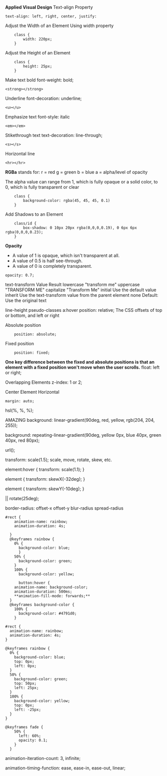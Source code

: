 **Applied Visual Design**
Text-align Property
```
text-align: left, right, center, justify:
```
Adjust the Width of an Element Using width property
```
    class {
        width: 220px;
    }
```
Adjust the Height of an Element
```
    class {
        height: 25px;
    }
```
Make text bold font-weight: bold;
```
<strong></strong>
```
Underline font-decoration: underline;
```
<u></u>
```
Emphasize text font-style: italic
```
<em></em>
```
Stikethrough text text-decoration: line-through;
```
<s></s>
```
Horizontal line
```
<hr></hr>
```
**RGBa** stands for:
  r = red
  g = green
  b = blue
  a = alpha/level of opacity

The alpha value can range from 1, which is fully opaque or a solid color, to 0, which is fully transparent or clear
```
    class {
        background-color: rgba(45, 45, 45, 0.1)
    }
```
Add Shadows to an Element
```
    class/id {
        box-shadow: 0 10px 20px rgba(0,0,0,0.19), 0 6px 6px rgba(0,0,0,0.23);
    }
```
**Opacity**
<ul>
<li>A value of 1 is opaque, which isn't transparent at all.</li>
<li>A value of 0.5 is half see-through.</li>
<li>A value of 0 is completely transparent.</li>
</ul>

```
opacity: 0.7;
```
text-transform
Value	Result
lowercase	"transform me"
uppercase	"TRANSFORM ME"
capitalize	"Transform Me"
initial	Use the default value
inherit	Use the text-transform value from the parent element
none	Default: Use the original text

line-height pseudo-classes a:hover position: relative;
The CSS offsets of top or bottom, and left or right

Absolute position
```
    position: absolute;
```
Fixed position
```
    position: fixed;
```
**One key difference between the fixed and absolute positions is that an element with a fixed position won't move when the user scrolls.**
float: left or right;

 Overlapping Elements 
 z-index: 1 or 2;

 Center Element Horizontal
 ```
 margin: auto;
 ```
 hsl(%, %, %);

 AMAZING
 background: linear-gradient(90deg, red, yellow, rgb(204, 204, 255));

 background: repeating-linear-gradient(90deg, yellow 0px, blue 40px, green 40px, red 80px);

 url();

 transform: scale(1.5);
 scale, move, rotate, skew, etc.

 element:hover {
     transform: scale(1.1);
 }

 element {
     transform: skewX(-32deg);
 }

 element {
     transform: skewY(-10deg);
 }

|| rotate(25deg);

 border-radius: offset-x offset-y blur-radius spread-radius
```
#rect {
    animation-name: rainbow;
    animation-duration: 4s;
    
  }
  @keyframes rainbow {
    0% {
      background-color: blue;
      }
    50% {
      background-color: green;
    }  
    100% {
      background-color: yellow;
```
```
      button:hover {
    animation-name: background-color;
    animation-duration: 500ms;
    **animation-fill-mode: forwards;** 
  }
  @keyframes background-color {
    100% {
      background-color: #4791d0;
    }
```
```
#rect {
  animation-name: rainbow;
  animation-duration: 4s;
}

@keyframes rainbow {
  0% {
    background-color: blue;
    top: 0px;
    left: 0px;
  }
  50% {
    background-color: green;
    top: 50px;
    left: 25px;
  }
  100% {
    background-color: yellow;
    top: 0px;
    left: -25px;
  }
}
```
```
@keyframes fade {
    50% {
      left: 60%;
      opacity: 0.1;
    }
  }
  ```
   animation-iteration-count: 3, infinite;

   animation-timing-function: ease, ease-in, ease-out, linear;